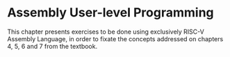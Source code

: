 # Assembly User-level Programming

This chapter presents exercises to be done using exclusively RISC-V Assembly Language, in order to fixate the concepts addressed on chapters 4, 5, 6 and 7 from the textbook.
